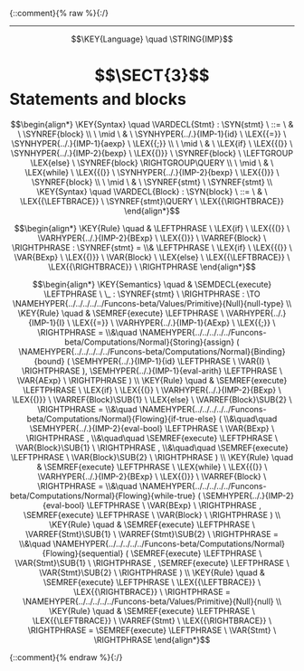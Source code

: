 {::comment}{% raw %}{:/}


----

$$\KEY{Language} \quad \STRING{IMP}$$

# $$\SECT{3}$$ Statements and blocks
           


$$\begin{align*}
  \KEY{Syntax} \quad
    \VARDECL{Stmt} : \SYN{stmt}
      \ ::= \ & \
      \SYNREF{block} \\
      \ \mid \ & \ \SYNHYPER{../.}{IMP-1}{id} \ \LEX{{=}} \ \SYNHYPER{../.}{IMP-1}{aexp} \ \LEX{{;}} \\
      \ \mid \ & \ \LEX{if} \ \LEX{{(}} \ \SYNHYPER{../.}{IMP-2}{bexp} \ \LEX{{)}} \ \SYNREF{block} \ \LEFTGROUP \LEX{else} \ \SYNREF{block} \RIGHTGROUP\QUERY \\
      \ \mid \ & \ \LEX{while} \ \LEX{{(}} \ \SYNHYPER{../.}{IMP-2}{bexp} \ \LEX{{)}} \ \SYNREF{block} \\
      \ \mid \ & \ \SYNREF{stmt} \ \SYNREF{stmt}
\\
  \KEY{Syntax} \quad
    \VARDECL{Block} : \SYN{block}
      \ ::= \ & \
      \LEX{{\LEFTBRACE}} \ \SYNREF{stmt}\QUERY \ \LEX{{\RIGHTBRACE}}
\end{align*}$$

$$\begin{align*}
  \KEY{Rule} \quad
    & \LEFTPHRASE \
        \LEX{if} \ \LEX{{(}} \ \VARHYPER{../.}{IMP-2}{BExp} \ \LEX{{)}} \ \VARREF{Block} \
      \RIGHTPHRASE : \SYNREF{stmt} = \\&
      \LEFTPHRASE \
        \LEX{if} \ \LEX{{(}} \ \VAR{BExp} \ \LEX{{)}} \ \VAR{Block} \ \LEX{else} \ \LEX{{\LEFTBRACE}} \ \LEX{{\RIGHTBRACE}} \
      \RIGHTPHRASE
\end{align*}$$

$$\begin{align*}
  \KEY{Semantics} \quad
  & \SEMDECL{execute} \LEFTPHRASE \ \_ : \SYNREF{stmt} \ \RIGHTPHRASE  
    :  \TO \NAMEHYPER{../../../../../Funcons-beta/Values/Primitive}{Null}{null-type} 
\\
  \KEY{Rule} \quad
    & \SEMREF{execute} \LEFTPHRASE \
                            \VARHYPER{../.}{IMP-1}{I} \ \LEX{{=}} \ \VARHYPER{../.}{IMP-1}{AExp} \ \LEX{{;}} \
                          \RIGHTPHRASE  = \\&\quad
      \NAMEHYPER{../../../../../Funcons-beta/Computations/Normal}{Storing}{assign}
        (  \NAMEHYPER{../../../../../Funcons-beta/Computations/Normal}{Binding}{bound}
                (  \SEMHYPER{../.}{IMP-1}{id} \LEFTPHRASE \
                                            \VAR{I} \
                                          \RIGHTPHRASE  ), 
               \SEMHYPER{../.}{IMP-1}{eval-arith} \LEFTPHRASE \
                                    \VAR{AExp} \
                                  \RIGHTPHRASE  )
\\
  \KEY{Rule} \quad
    & \SEMREF{execute} \LEFTPHRASE \
                            \LEX{if} \ \LEX{{(}} \ \VARHYPER{../.}{IMP-2}{BExp} \ \LEX{{)}} \ \VARREF{Block}\SUB{1} \ \LEX{else} \ \VARREF{Block}\SUB{2} \
                          \RIGHTPHRASE  = \\&\quad
      \NAMEHYPER{../../../../../Funcons-beta/Computations/Normal}{Flowing}{if-true-else}
        ( \\&\quad\quad \SEMHYPER{../.}{IMP-2}{eval-bool} \LEFTPHRASE \
                                    \VAR{BExp} \
                                  \RIGHTPHRASE , \\&\quad\quad
               \SEMREF{execute} \LEFTPHRASE \
                                    \VAR{Block}\SUB{1} \
                                  \RIGHTPHRASE , \\&\quad\quad
               \SEMREF{execute} \LEFTPHRASE \
                                    \VAR{Block}\SUB{2} \
                                  \RIGHTPHRASE  )
\\
  \KEY{Rule} \quad
    & \SEMREF{execute} \LEFTPHRASE \
                            \LEX{while} \ \LEX{{(}} \ \VARHYPER{../.}{IMP-2}{BExp} \ \LEX{{)}} \ \VARREF{Block} \
                          \RIGHTPHRASE  = \\&\quad
      \NAMEHYPER{../../../../../Funcons-beta/Computations/Normal}{Flowing}{while-true}
        (  \SEMHYPER{../.}{IMP-2}{eval-bool} \LEFTPHRASE \
                                    \VAR{BExp} \
                                  \RIGHTPHRASE , 
               \SEMREF{execute} \LEFTPHRASE \
                                    \VAR{Block} \
                                  \RIGHTPHRASE  )
\\
  \KEY{Rule} \quad
    & \SEMREF{execute} \LEFTPHRASE \
                            \VARREF{Stmt}\SUB{1} \ \VARREF{Stmt}\SUB{2} \
                          \RIGHTPHRASE  = \\&\quad
      \NAMEHYPER{../../../../../Funcons-beta/Computations/Normal}{Flowing}{sequential}
        (  \SEMREF{execute} \LEFTPHRASE \
                                    \VAR{Stmt}\SUB{1} \
                                  \RIGHTPHRASE , 
               \SEMREF{execute} \LEFTPHRASE \
                                    \VAR{Stmt}\SUB{2} \
                                  \RIGHTPHRASE  )
\\
  \KEY{Rule} \quad
    & \SEMREF{execute} \LEFTPHRASE \
                            \LEX{{\LEFTBRACE}} \ \LEX{{\RIGHTBRACE}} \
                          \RIGHTPHRASE  = 
      \NAMEHYPER{../../../../../Funcons-beta/Values/Primitive}{Null}{null}
\\
  \KEY{Rule} \quad
    & \SEMREF{execute} \LEFTPHRASE \
                            \LEX{{\LEFTBRACE}} \ \VARREF{Stmt} \ \LEX{{\RIGHTBRACE}} \
                          \RIGHTPHRASE  = 
      \SEMREF{execute} \LEFTPHRASE \
                            \VAR{Stmt} \
                          \RIGHTPHRASE 
\end{align*}$$



[Funcons-beta]: /CBS-beta/math/Funcons-beta
  "FUNCONS-BETA"
[Unstable-Funcons-beta]: /CBS-beta/math/Unstable-Funcons-beta
  "UNSTABLE-FUNCONS-BETA"
[Languages-beta]: /CBS-beta/math/Languages-beta
  "LANGUAGES-BETA"
[Unstable-Languages-beta]: /CBS-beta/math/Unstable-Languages-beta
  "UNSTABLE-LANGUAGES-BETA"
[CBS-beta]: /CBS-beta
  "CBS-BETA"
[IMP-3.cbs]: https://github.com/plancomps/CBS-beta/blob/math/Languages-beta/IMP/IMP-cbs/IMP/IMP-3/IMP-3.cbs
  "CBS SOURCE FILE ON GITHUB"
[PLAIN]: /CBS-beta/docs/Languages-beta/IMP/IMP-cbs/IMP/IMP-3
  "CBS SOURCE WEB PAGE"
 [PRETTY]: /CBS-beta/math/Languages-beta/IMP/IMP-cbs/IMP/IMP-3
  "CBS-KATEX WEB PAGE"
[PDF]: /CBS-beta/math/Languages-beta/IMP/IMP-cbs/IMP/IMP-3/IMP-3.pdf
  "CBS-LATEX PDF FILE"
[PLanCompS Project]: https://plancomps.github.io
  "PROGRAMMING LANGUAGE COMPONENTS AND SPECIFICATIONS PROJECT HOME PAGE"
{::comment}{% endraw %}{:/}
